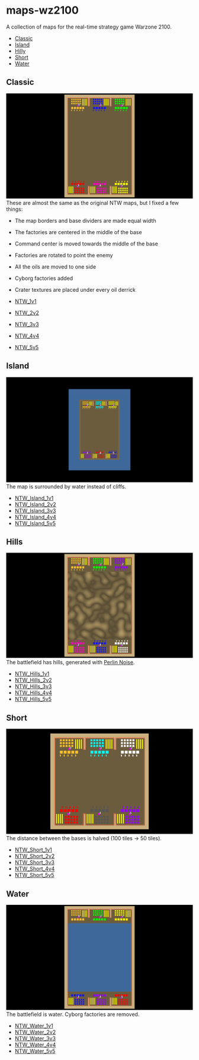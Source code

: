 

# maps-wz2100
A collection of maps for the real-time strategy game Warzone 2100.
- [Classic](#Classic)
- [Island](#Island)
- [Hilly](#Hilly)
- [Short](#Short)
- [Water](#Water)

## Classic
![NTW_3v3](https://github.com/aco4/maps-wz2100/raw/main/images/NTW_3v3.png)
These are almost the same as the original NTW maps, but I fixed a few things:
- The map borders and base dividers are made equal width
- The factories are centered in the middle of the base
- Command center is moved towards the middle of the base
- Factories are rotated to point the enemy
- All the oils are moved to one side
- Cyborg factories added
- Crater textures are placed under every oil derrick

- [NTW_1v1](https://github.com/aco4/maps-wz2100/raw/main/maps/2c-NTW_1v1.wz)
- [NTW_2v2](https://github.com/aco4/maps-wz2100/raw/main/maps/4c-NTW_2v2.wz)
- [NTW_3v3](https://github.com/aco4/maps-wz2100/raw/main/maps/6c-NTW_3v3.wz)
- [NTW_4v4](https://github.com/aco4/maps-wz2100/raw/main/maps/8c-NTW_4v4.wz)
- [NTW_5v5](https://github.com/aco4/maps-wz2100/raw/main/maps/10c-NTW_5v5.wz)

## Island
![NTW_Island_3v3](https://github.com/aco4/maps-wz2100/raw/main/images/NTW_Island_3v3.png)
The map is surrounded by water instead of cliffs.
- [NTW_Island_1v1](https://github.com/aco4/maps-wz2100/raw/main/maps/2c-NTW_Island_1v1.wz)
- [NTW_Island_2v2](https://github.com/aco4/maps-wz2100/raw/main/maps/4c-NTW_Island_2v2.wz)
- [NTW_Island_3v3](https://github.com/aco4/maps-wz2100/raw/main/maps/6c-NTW_Island_3v3.wz)
- [NTW_Island_4v4](https://github.com/aco4/maps-wz2100/raw/main/maps/8c-NTW_Island_4v4.wz)
- [NTW_Island_5v5](https://github.com/aco4/maps-wz2100/raw/main/maps/10c-NTW_Island_5v5.wz)

## Hills
![NTW_Hills_3v3](https://github.com/aco4/maps-wz2100/raw/main/images/NTW_Hills_3v3.png)
The battlefield has hills, generated with [Perlin Noise](http://kitfox.com/projects/perlinNoiseMaker/).

[comment]: # (The settings used were: Random seed `2`, Width `158`, Height `101`, Cell Size `12`, Levels `1`, Attenuation `.4`, Groovy `True`)

- [NTW_Hills_1v1](https://github.com/aco4/maps-wz2100/raw/main/maps/2c-NTW_Hills_1v1.wz)
- [NTW_Hills_2v2](https://github.com/aco4/maps-wz2100/raw/main/maps/4c-NTW_Hills_2v2.wz)
- [NTW_Hills_3v3](https://github.com/aco4/maps-wz2100/raw/main/maps/6c-NTW_Hills_3v3.wz)
- [NTW_Hills_4v4](https://github.com/aco4/maps-wz2100/raw/main/maps/8c-NTW_Hills_4v4.wz)
- [NTW_Hills_5v5](https://github.com/aco4/maps-wz2100/raw/main/maps/10c-NTW_Hills_5v5.wz)

## Short
![NTW_Short_3v3](https://github.com/aco4/maps-wz2100/raw/main/images/NTW_Short_3v3.png)
The distance between the bases is halved (100 tiles -> 50 tiles).
- [NTW_Short_1v1](https://github.com/aco4/maps-wz2100/raw/main/maps/2c-NTW_Short_1v1.wz)
- [NTW_Short_2v2](https://github.com/aco4/maps-wz2100/raw/main/maps/4c-NTW_Short_2v2.wz)
- [NTW_Short_3v3](https://github.com/aco4/maps-wz2100/raw/main/maps/6c-NTW_Short_3v3.wz)
- [NTW_Short_4v4](https://github.com/aco4/maps-wz2100/raw/main/maps/8c-NTW_Short_4v4.wz)
- [NTW_Short_5v5](https://github.com/aco4/maps-wz2100/raw/main/maps/10c-NTW_Short_5v5.wz)

## Water
![NTW_Water_3v3](https://github.com/aco4/maps-wz2100/raw/main/images/NTW_Water_3v3.png)
The battlefield is water. Cyborg factories are removed.
- [NTW_Water_1v1](https://github.com/aco4/maps-wz2100/raw/main/maps/2c-NTW_Water_1v1.wz)
- [NTW_Water_2v2](https://github.com/aco4/maps-wz2100/raw/main/maps/4c-NTW_Water_2v2.wz)
- [NTW_Water_3v3](https://github.com/aco4/maps-wz2100/raw/main/maps/6c-NTW_Water_3v3.wz)
- [NTW_Water_4v4](https://github.com/aco4/maps-wz2100/raw/main/maps/8c-NTW_Water_4v4.wz)
- [NTW_Water_5v5](https://github.com/aco4/maps-wz2100/raw/main/maps/10c-NTW_Water_5v5.wz)
